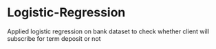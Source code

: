# Logistic-Regression
Applied logistic regression on bank dataset to check whether client will subscribe for term deposit or not  

